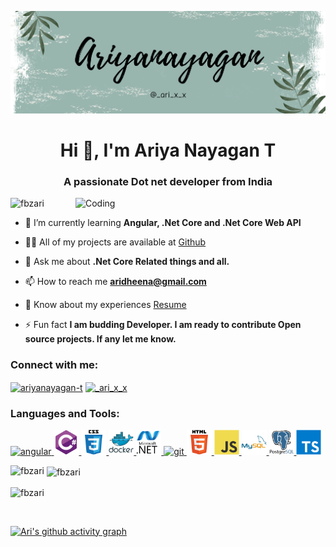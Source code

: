 ![MasterHead](MyBanner.png)
<h1 align="center">Hi 👋, I'm Ariya Nayagan T</h1>
<h3 align="center">A passionate Dot net developer from India</h3>
<img align="right" alt="Coding" width="400" src="https://i.giphy.com/media/v1.Y2lkPTc5MGI3NjExZWhnazN3MHh4OWh4OW96YW82a3pmaXV0b3IzeTl0aXFtams2MnFzNSZlcD12MV9pbnRlcm5hbF9naWZfYnlfaWQmY3Q9Zw/Ws6T5PN7wHv3cY8xy8/giphy.gif">

<p align="left"> <img src="https://komarev.com/ghpvc/?username=fbzari&label=Profile%20views&color=0e75b6&style=flat" alt="fbzari" /> </p>

- 🌱 I’m currently learning **Angular, .Net Core and .Net Core Web API**

- 👨‍💻 All of my projects are available at [Github](https://github.com/fbzari)

- 💬 Ask me about **.Net Core Related things and all.**

- 📫 How to reach me **aridheena@gmail.com**

- 📄 Know about my experiences [Resume](https://drive.google.com/file/d/15x8Wvcu3PkwR8R3qmnR_ne6j8HbMpge_/view?usp=sharing)

- ⚡ Fun fact **I am budding Developer. I am ready to contribute Open source projects. If any let me know.**

<h3 align="left">Connect with me:</h3>
<p align="left">
<a href="https://linkedin.com/in/ariyanayagan-t" target="blank"><img align="center" src="https://raw.githubusercontent.com/rahuldkjain/github-profile-readme-generator/master/src/images/icons/Social/linked-in-alt.svg" alt="ariyanayagan-t" height="30" width="40" /></a>
<a href="https://instagram.com/_ari_x_x" target="blank"><img align="center" src="https://raw.githubusercontent.com/rahuldkjain/github-profile-readme-generator/master/src/images/icons/Social/instagram.svg" alt="_ari_x_x" height="30" width="40" /></a>
</p>

<h3 align="left">Languages and Tools:</h3>
<p align="left"> <a href="https://angular.io" target="_blank" rel="noreferrer"> <img src="https://angular.io/assets/images/logos/angular/angular.svg" alt="angular" width="40" height="40"/> </a> <a href="https://www.w3schools.com/cs/" target="_blank" rel="noreferrer"> <img src="https://raw.githubusercontent.com/devicons/devicon/master/icons/csharp/csharp-original.svg" alt="csharp" width="40" height="40"/> </a> <a href="https://www.w3schools.com/css/" target="_blank" rel="noreferrer"> <img src="https://raw.githubusercontent.com/devicons/devicon/master/icons/css3/css3-original-wordmark.svg" alt="css3" width="40" height="40"/> </a> <a href="https://www.docker.com/" target="_blank" rel="noreferrer"> <img src="https://raw.githubusercontent.com/devicons/devicon/master/icons/docker/docker-original-wordmark.svg" alt="docker" width="40" height="40"/> </a> <a href="https://dotnet.microsoft.com/" target="_blank" rel="noreferrer"> <img src="https://raw.githubusercontent.com/devicons/devicon/master/icons/dot-net/dot-net-original-wordmark.svg" alt="dotnet" width="40" height="40"/> </a> <a href="https://git-scm.com/" target="_blank" rel="noreferrer"> <img src="https://www.vectorlogo.zone/logos/git-scm/git-scm-icon.svg" alt="git" width="40" height="40"/> </a> <a href="https://www.w3.org/html/" target="_blank" rel="noreferrer"> <img src="https://raw.githubusercontent.com/devicons/devicon/master/icons/html5/html5-original-wordmark.svg" alt="html5" width="40" height="40"/> </a> <a href="https://developer.mozilla.org/en-US/docs/Web/JavaScript" target="_blank" rel="noreferrer"> <img src="https://raw.githubusercontent.com/devicons/devicon/master/icons/javascript/javascript-original.svg" alt="javascript" width="40" height="40"/> </a> <a href="https://www.mysql.com/" target="_blank" rel="noreferrer"> <img src="https://raw.githubusercontent.com/devicons/devicon/master/icons/mysql/mysql-original-wordmark.svg" alt="mysql" width="40" height="40"/> </a> <a href="https://www.postgresql.org" target="_blank" rel="noreferrer"> <img src="https://raw.githubusercontent.com/devicons/devicon/master/icons/postgresql/postgresql-original-wordmark.svg" alt="postgresql" width="40" height="40"/> </a> <a href="https://www.typescriptlang.org/" target="_blank" rel="noreferrer"> <img src="https://raw.githubusercontent.com/devicons/devicon/master/icons/typescript/typescript-original.svg" alt="typescript" width="40" height="40"/> </a> </p>

<p><img align="left" src="https://github-readme-stats.vercel.app/api/top-langs?username=fbzari&show_icons=true&locale=en&layout=compact" alt="fbzari" /></p>

<p>&nbsp;<img align="center" src="https://github-readme-stats.vercel.app/api?username=fbzari&show_icons=true&locale=en" alt="fbzari" /></p>

<p><img align="center" src="https://github-readme-streak-stats.herokuapp.com/?user=fbzari&" alt="fbzari" /></p>
<br/>

[![Ari's github activity graph](https://github-readme-activity-graph.vercel.app/graph?username=fbzari&bg_color=000000&color=fcfcfc&line=ff0040&point=403d3d&area=true&hide_border=true)](https://github.com/ashutosh00710/github-readme-activity-graph)
